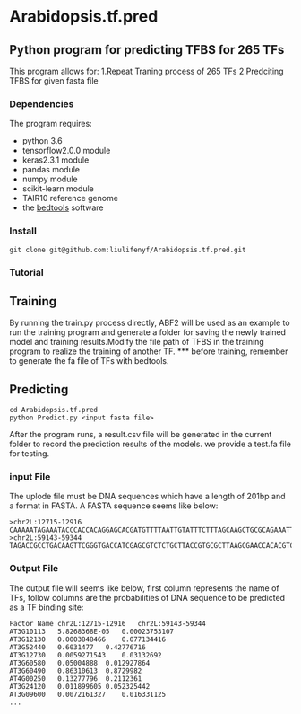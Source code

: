# Arabidopsis.tf.pred
## Python program for predicting TFBS for 265 TFs
This program allows for:
    1.Repeat Traning process of 265 TFs
    2.Predciting TFBS for given fasta file
### Dependencies
The program requires:
  * python 3.6
  * tensorflow2.0.0 module
  * keras2.3.1 module
  * pandas module
  * numpy module
  * scikit-learn module
  * TAIR10 reference genome
  * the [bedtools](https://bedtools.readthedocs.io/en/latest/) software
### Install
```
git clone git@github.com:liulifenyf/Arabidopsis.tf.pred.git

```

### Tutorial
## Training
By running the train.py process directly, ABF2 will be used as an example to run the training program and generate a folder for saving the newly trained model and training results.Modify the file path of TFBS in the training program to realize the training of another TF.
*** before training, remember to generate the fa file of TFs with bedtools.
## Predicting
```
cd Arabidopsis.tf.pred
python Predict.py <input fasta file>
```
After the program runs, a result.csv file will be generated in the current folder to record the prediction results of the models.
we provide a test.fa file for testing.
### input File
The uplode file must be DNA sequences which have a length of 201bp and a format in FASTA.
A FASTA sequence seems like below:
```
>chr2L:12715-12916
CAAAAATAGAAATACCCACCACAGGAGCACGATGTTTTAATTGTATTTCTTTAGCAAGCTGCGCAGAAATTCGGCGGGGCATGTGTGGTGGTGCATTGCCACTTGCCGACGGGACGGCAGTTGCCGCGGTCTGCGCTGGTGGCAAATGCAGAAGGAAAACCGAGACTGTACTGGCATTTGTTGCTGACCACAAAGTTGGCG
>chr2L:59143-59344
TAGACCGCCTGACAAGTTCGGGTGACCATCGAGCGTCTCTGCTTACCGTGCGCTTAAGCGAACCACACGTCCTAATCGAAACAACTATACAGCGCGACTGTGCGGACGAGTGTCTTGAGACTCTGGGCAAGCGCAGCCAGCCAACCAAGTTTCGAAGTCTGGCTTTTGGGCCAAGCTTGGTCTGCGCCACGCTTGGCCCCG

```
### Output File
The output file will seems like below, first column represents the name of TFs, follow columns are the probabilities of DNA sequence to be predicted as a TF binding site:
```
Factor Name	chr2L:12715-12916	chr2L:59143-59344
AT3G10113	5.8268368E-05	0.00023753107
AT3G12130	0.0003848466	0.077134416
AT3G52440	0.6031477	0.42776716
AT3G12730	0.0059271543	0.03132692
AT3G60580	0.05004888	0.012927864
AT3G60490	0.86310613	0.8729982
AT4G00250	0.13277796	0.2112361
AT3G24120	0.011899605	0.052325442
AT3G09600	0.0072161327	0.016331125
...

```
